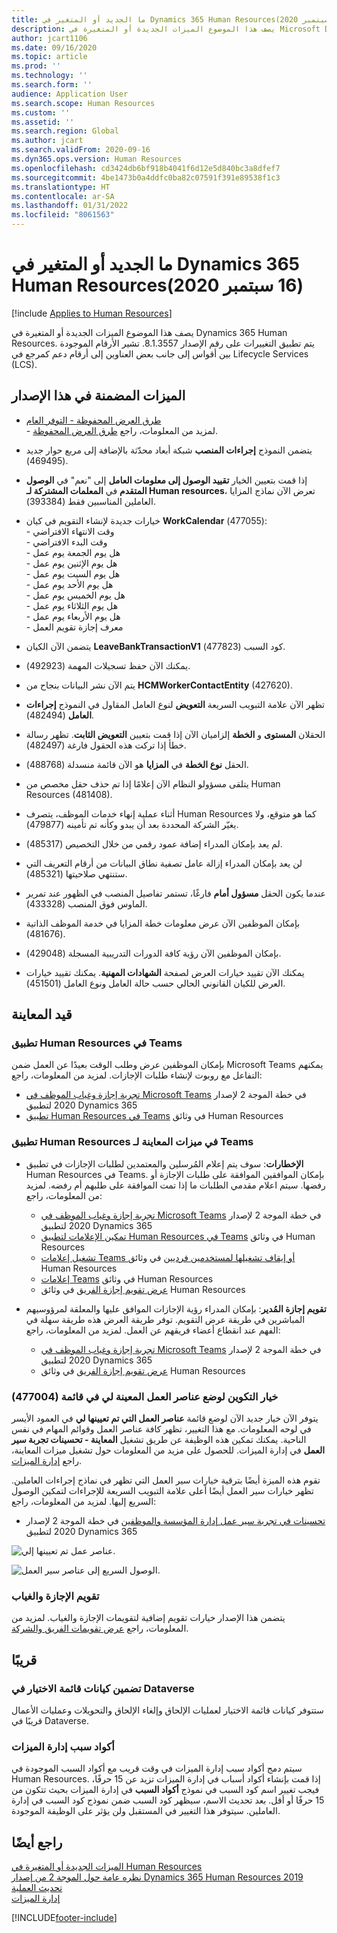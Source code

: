 ```yaml
---
title: ما الجديد أو المتغير في Dynamics 365 Human Resources‏ (16 سبتمبر 2020)
description: يصف هذا الموضوع الميزات الجديدة أو المتغيرة في Microsoft Dynamics 365 Human Resources لإصدار 16 سبتمبر 2020.
author: jcart1106
ms.date: 09/16/2020
ms.topic: article
ms.prod: ''
ms.technology: ''
ms.search.form: ''
audience: Application User
ms.search.scope: Human Resources
ms.custom: ''
ms.assetid: ''
ms.search.region: Global
ms.author: jcart
ms.search.validFrom: 2020-09-16
ms.dyn365.ops.version: Human Resources
ms.openlocfilehash: cd3424db6bf918b4041f6d12e5d840bc3a8dfef7
ms.sourcegitcommit: 4be1473b0a4ddfc0ba82c07591f391e89538f1c3
ms.translationtype: HT
ms.contentlocale: ar-SA
ms.lasthandoff: 01/31/2022
ms.locfileid: "8061563"
---
```

# <a name="whats-new-or-changed-in-dynamics-365-human-resources-september-16-2020"></a>ما الجديد أو المتغير في Dynamics 365 Human Resources‏ (16 سبتمبر 2020)

[!include [Applies to Human Resources](../includes/applies-to-hr.md)]



يصف هذا الموضوع الميزات الجديدة أو المتغيرة في Dynamics 365 Human Resources. يتم تطبيق التغييرات على رقم الإصدار 8.1.3557. تشير الأرقام الموجودة بين أقواس إلى جانب بعض العناوين إلى أرقام دعم كمرجع في Lifecycle Services (LCS).

## <a name="included-in-this-release"></a>الميزات المضمنة في هذا الإصدار

-  [طرق العرض المحفوظة - التوفر العام](/dynamics365-release-plan/2020wave2/finance-operations/finance-operations-crossapp-capabilities/saved-views--general-availability)<br>- لمزيد من المعلومات، راجع [طرق العرض المحفوظة](../fin-ops-core/fin-ops/get-started/saved-views.md). 

- يتضمن النموذج **إجراءات المنصب** شبكة أبعاد محدّثة بالإضافة إلى مربع حوار جديد (469495).

- إذا قمت بتعيين الخيار **تقييد الوصول إلى معلومات العامل** إلى "نعم" في **الوصول المتقدم** في  **المعلمات المشتركة لـ Human resources**‬، تعرض الآن نماذج المزايا العاملين المناسبين فقط (393384).

- خيارات جديدة لإنشاء التقويم في كيان **WorkCalendar** ‏(477055):<br>- وقت الانتهاء الافتراضي<br>- وقت البدء الافتراضي<br>- هل يوم الجمعة يوم عمل<br>- هل يوم الإثنين يوم عمل<br>- هل يوم السبت يوم عمل<br>- هل يوم الأحد يوم عمل<br>- هل يوم الخميس يوم عمل<br>- هل يوم الثلاثاء يوم عمل<br>- هل يوم الأربعاء يوم عمل<br>- معرف إجازة تقويم العمل

- يتضمن الآن الكيان **LeaveBankTransactionV1** كود السبب (477823).

- يمكنك الآن حفظ تسجيلات المهمة (492923).

- يتم الآن نشر البيانات بنجاح من **HCMWorkerContactEntity** (427620).

- تظهر الآن علامة التبويب السريعة **التعويض** لنوع العامل المقاول في النموذج **إجراءات العامل** (482494).

- الحقلان **المستوى** و **الخطة** إلزاميان الآن إذا قمت بتعيين **التعويض الثابت**. تظهر رسالة خطأ إذا تركت هذه الحقول فارغة (482497).

- الحقل **نوع الخطة** في **المزايا** هو الآن قائمة منسدلة (488768).

- يتلقى مسؤولو النظام الآن إعلامًا إذا تم حذف حقل مخصص من Human Resources (481408).

- أثناء عملية إنهاء خدمات الموظف، يتصرف Human Resources كما هو متوقع، ولا يغيّر الشركة المحددة بعد أن يبدو وكأنه تم تأمينه (479877). 

- لم يعد بإمكان المدراء إضافة عمود رقمي من خلال التخصيص (485317).

- لن يعد بإمكان المدراء إزالة عامل تصفية نطاق البيانات من أرقام التعريف التي ستنتهي صلاحيتها (485321).

- عندما يكون الحقل **مسؤول أمام** فارغًا، تستمر تفاصيل المنصب في الظهور عند تمرير الماوس فوق المنصب (433328).

- بإمكان الموظفين الآن عرض معلومات خطة المزايا في خدمة الموظف الذاتية (481676).

- بإمكان الموظفين الآن رؤية كافة الدورات التدريبية المسجلة (429048).

- يمكنك الآن تقييد خيارات العرض لصفحة **الشهادات المهنية**. يمكنك تقييد خيارات العرض للكيان القانوني الحالي حسب  حالة العامل ونوع العامل (451501). 


## <a name="in-preview"></a>قيد المعاينة

### <a name="human-resources-app-in-teams"></a>تطبيق Human Resources في Teams

بإمكان الموظفين عرض وطلب الوقت بعيدًا عن العمل ضمن Microsoft Teams يمكنهم التفاعل مع روبوت لإنشاء طلبات الإجازات. لمزيد من المعلومات، راجع:

- [تجربة إجازة وغياب الموظف في Microsoft Teams](/dynamics365-release-plan/2020wave1/dynamics365-human-resources/employee-leave-absence-experience-teams) في خطة الموجة 2 لإصدار 2020‬ لتطبيق Dynamics 365‬
- [تطبيق Human Resources في Teams](./hr-admin-teams-leave-app.md) في وثائق Human Resources

### <a name="human-resources-app-in-teams-preview-features"></a>تطبيق Human Resources في ميزات المعاينة لـ Teams
 
-  **الإخطارات**: سوف يتم إعلام المُرسلين والمعتمدين لطلبات الإجازات في تطبيق Human Resources في Teams. بإمكان الموافقين الموافقة على طلبات الإجازة أو رفضها. سيتم اعلام مقدمي الطلبات ما إذا تمت الموافقة على طلبهم أم رفضه. لمزيد من المعلومات، راجع:
   - [تجربة إجازة وغياب الموظف في Microsoft Teams](/dynamics365-release-plan/2020wave2/human-resources/dynamics365-human-resources/employee-leave-absence-experience-teams) في خطة الموجة 2 لإصدار 2020‬ لتطبيق Dynamics 365‬‬
   - [تمكين الإعلامات لتطبيق Human Resources في Teams](./hr-admin-teams-leave-app.md#enable-notifications-for-the-human-resources-app-in-teams) في وثائق Human Resources
   - [تشغيل إعلامات Teams أو إيقاف تشغيلها لمستخدمين فرديين](./hr-admin-teams-leave-app.md#turn-teams-notifications-on-or-off-for-individual-users) في وثائق Human Resources
   - [إعلامات Teams](./hr-teams-leave-app.md#respond-to-teams-notifications) في وثائق Human Resources
   - [عرض تقويم إجازة الفريق](./hr-teams-leave-app.md#view-your-teams-leave-calendar) في وثائق Human Resources
 
- **تقويم إجازة المُدير**: بإمكان المدراء رؤية الإجازات الموافق عليها والمعلقة لمرؤوسيهم المباشرين في طريقة عرض التقويم. توفر طريقة العرض هذه طريقة سهلة في الفهم عند انقطاع أعضاء فريقهم عن العمل. لمزيد من المعلومات، راجع:
   - [تجربة إجازة وغياب الموظف في Microsoft Teams](/dynamics365-release-plan/2020wave2/human-resources/dynamics365-human-resources/employee-leave-absence-experience-teams) في خطة الموجة 2 لإصدار 2020‬ لتطبيق Dynamics 365‬‬
   - [عرض تقويم إجازة الفريق](./hr-teams-leave-app.md#view-your-teams-leave-calendar) في وثائق Human Resources

### <a name="configuration-option-to-position-work-items-assigned-to-me-list-477004"></a>خيار التكوين لوضع عناصر العمل المعينة لي في قائمة (477004)

يتوفر الآن خيار جديد الآن لوضع قائمة **عناصر العمل التي تم تعيينها لي** في العمود الأيسر في لوحه المعلومات. مع هذا التغيير، تظهر كافة عناصر العمل وقوائم المهام في نفس الناحية. يمكنك تمكين هذه الوظيفة عن طريق تشغيل **المعاينة - تحسينات تجربة سير العمل** في إدارة الميزات. للحصول على مزيد من المعلومات حول تشغيل ميزات المعاينة، راجع [إدارة الميزات](hr-admin-manage-features.md).

تقوم هذه الميزة أيضًا بترقية خيارات سير العمل التي تظهر في نماذج إجراءات العاملين. تظهر خيارات سير العمل أيضًا أعلى علامة التبويب السريعة للإجراءات لتمكين الوصول السريع إليها. لمزيد من المعلومات، راجع: 

- [تحسينات في تجربة سير عمل إدارة المؤسسة والموظفين](/dynamics365-release-plan/2020wave2/human-resources/dynamics365-human-resources/organization-personnel-management-workflow-experience-enhancements) في خطة الموجة 2 لإصدار 2020‬ لتطبيق Dynamics 365‬‬

![عناصر عمل تم تعيينها إلي.](./media/hr-workflow-work-items-assigned-to-me.png)

![الوصول السريع إلى عناصر سير العمل.](./media/hr-workflow-quick-access.png)

### <a name="leave-and-absence-calendar"></a>تقويم الإجازة والغياب

يتضمن هذا الإصدار خيارات تقويم إضافية لتقويمات الإجازة والغياب. لمزيد من المعلومات، راجع [عرض تقويمات الفريق والشركة](./hr-employee-self-service-calendar.md).

## <a name="coming-soon"></a>قريبًا

### <a name="checklist-entities-included-in-dataverse"></a>تضمين كيانات قائمة الاختيار في Dataverse

ستتوفر كيانات قائمة الاختيار لعمليات الإلحاق وإلغاء الإلحاق والتحويلات وعمليات الأعمال قريبًا في Dataverse.

### <a name="benefits-management-reason-codes"></a>أكواد سبب إدارة الميزات

سيتم دمج أكواد سبب إدارة الميزات في وقت قريب مع أكواد السبب الموجودة في Human Resources. إذا قمت بإنشاء أكواد أسباب في إدارة الميزات تزيد عن 15 حرفًا، فيجب تغيير اسم كود السبب في نموذج **أكواد السبب** في إدارة الميزات بحيث تتكون من 15 حرفًا أو أقل. بعد تحديث الاسم، سيظهر كود السبب ضمن نموذج كود السبب في إدارة العاملين. سيتوفر هذا التغيير في المستقبل ولن يؤثر على الوظيفة الموجودة.

## <a name="see-also"></a>راجع أيضًا

[الميزات الجديدة أو المتغيرة في Human Resources](hr-admin-whats-new.md)</br>
[نظره عامة حول الموجة 2 من إصدار Dynamics 365 Human Resources  2019](/dynamics365-release-plan/2019wave2/dynamics365-human-resources/)</br>
[تحديث العملية](hr-admin-setup-update-process.md)</br>
[إدارة الميزات](hr-admin-manage-features.md)


[!INCLUDE[footer-include](../includes/footer-banner.md)]
